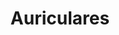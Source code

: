 ---
title: Auriculares
date: 
draft: false

# descripcion
description : Auriculares

materials: Plata 925

color: Plateado

dimensions: 1,5cm x 2cm

code: 02-14-0177

type: "Dijes"

categories: []

price: $3.170,00

# Images
# first image will be shown in the product page
images:
  # - image: "images/path_to_image"
  # La ubicacion de las imagenes es imagenes/Dijes/Dijes.Plata/02-14-0177-auriculares
  - image: "./images/dijes/plata/02-14-0177-auriculares.JPG"
---
